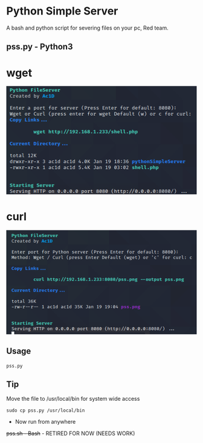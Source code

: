 # Python Simple Server
A bash and python script for severing files on your pc, Red team.

## pss.py - Python3

# wget
![](/assets/pss.png)

# curl
![](/assets/pss2.png)

## Usage

```
pss.py
```

## Tip

Move the file to /usr/local/bin for system wide access

```
sudo cp pss.py /usr/local/bin
```
* Now run from anywhere


~~pss.sh - Bash~~ - RETIRED FOR NOW (NEEDS WORK)


